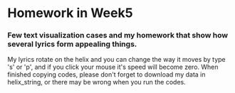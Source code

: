 # Homework in Week5
### Few text visualization cases and my homework that show how several lyrics form appealing things.
 My lyrics rotate on the helix and you can change the way it moves by type 's' or 'p', and if you click your mouse it's speed will become zero.
 When finished copying codes, please don't forget to download my data in helix_string, or there may be wrong when you run the codes.

